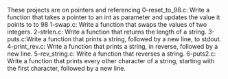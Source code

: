 These projects are on pointers and referencing
0-reset_to_98.c: Write a function that takes a pointer to an int as parameter and updates the value it points to to 98
1-swap.c: Write a function that swaps the values of two integers.
2-strlen.c: Write a function that returns the length of a string.
3-puts.c:Write a function that prints a string, followed by a new line, to stdout.
4-print_rev.c: Write a function that prints a string, in reverse, followed by a new line.
5-rev_string.c: Write a function that reverses a string.
6-puts2.c: Write a function that prints every other character of a string, starting with the first character, followed by a new line.
